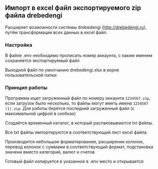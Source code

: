 ## Импорт в excel файл экспортируемого zip файла drebedengi
Расширяет возможности системы drebedengi (http://drebedengi.ru), путём трансформации всех данных в excel файл.
### Настройка
В файле .env необходимо прописать номер аккаунта, с каким именем сохраняется экспортируемый файл

Выходной файл по умолчанию drebedengi.xlsx в корне пользовательской папки

### Принцип работы
Программа ищет загруженный файл по номеру аккаунта `1234567.zip`, если загрузок было несколько, то файлы могут иметь имена `1234567 (1).zip`. Для работы берётся последний загруженный файл (с максимальной цифрой в скобках)

Создаётся временный каталог, в который распаковываются txt файлы.

Все txt файлы импортируются в соответствующий лист excel файла

Производится небольшое форматирование, расширение колонок, перевод колонок с суммами в соответствующий формат, подстановка значени вместо категорий, валют и счетов

Готовый файл копируется в указанное в .env место и открывается
